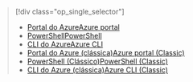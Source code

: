 > [!div class="op_single_selector"]
> * [<span data-ttu-id="8bc5b-101">Portal do Azure</span><span class="sxs-lookup"><span data-stu-id="8bc5b-101">Azure portal</span></span>](../articles/virtual-network/virtual-networks-static-private-ip-arm-pportal.md)
> * [<span data-ttu-id="8bc5b-102">PowerShell</span><span class="sxs-lookup"><span data-stu-id="8bc5b-102">PowerShell</span></span>](../articles/virtual-network/virtual-networks-static-private-ip-arm-ps.md)
> * [<span data-ttu-id="8bc5b-103">CLI do Azure</span><span class="sxs-lookup"><span data-stu-id="8bc5b-103">Azure CLI</span></span>](../articles/virtual-network/virtual-networks-static-private-ip-arm-cli.md)
> * [<span data-ttu-id="8bc5b-104">Portal do Azure (clássica)</span><span class="sxs-lookup"><span data-stu-id="8bc5b-104">Azure portal (Classic)</span></span>](../articles/virtual-network/virtual-networks-static-private-ip-classic-pportal.md)
> * [<span data-ttu-id="8bc5b-105">PowerShell (Clássico)</span><span class="sxs-lookup"><span data-stu-id="8bc5b-105">PowerShell (Classic)</span></span>](../articles/virtual-network/virtual-networks-static-private-ip-classic-ps.md)
> * [<span data-ttu-id="8bc5b-106">CLI do Azure (clássica)</span><span class="sxs-lookup"><span data-stu-id="8bc5b-106">Azure CLI (Classic)</span></span>](../articles/virtual-network/virtual-networks-static-private-ip-classic-cli.md)
